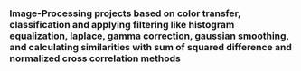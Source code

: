### Image-Processing projects based on color transfer, classification and applying filtering like histogram equalization, laplace, gamma correction, gaussian smoothing,  and calculating similarities with sum of squared difference and normalized cross correlation methods
